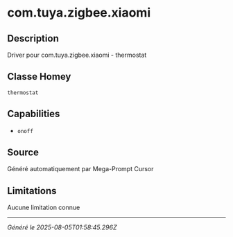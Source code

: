 # com.tuya.zigbee.xiaomi

## Description
Driver pour com.tuya.zigbee.xiaomi - thermostat

## Classe Homey
`thermostat`

## Capabilities
- `onoff`

## Source
Généré automatiquement par Mega-Prompt Cursor

## Limitations
Aucune limitation connue

---
*Généré le 2025-08-05T01:58:45.296Z*
